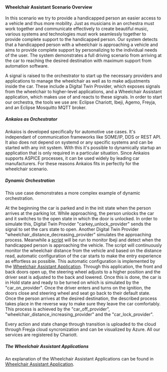 #### Wheelchair Assistant Scenario Overview
In this scenario we try to provide a handicapped person an easier access to a vehicle and thus more mobility. Just as musicians in an orchestra must work together and communicate effectively to create beautiful music, various systems and technologies must work seamlessly together to provide complete support to the handicapped person. Our system detects that a handicapped person with a wheelchair is approaching a vehicle and aims to provide complete support by personalizing to the individual needs of the user. The system demonstrates a full driving scenario from arriving at the car to reaching the desired destination with maximum support from automation software.

A signal is raised to the orchestrator to start up the necessary providers and applications to manage the wheelchair as well as to make adjustments inside the car. These include a Digital Twin Provider, which exposes signals from the wheelchair to higher-level applications, and a Wheelchair Assistant application, which makes use of and reacts to these signals. In order to start our orchestra, the tools we use are: Eclipse Chariott, Ibeji, Agemo, Freyja, and an Eclipse Mosquitto MQTT broker.

##### Ankaios as Orchestrator

Ankaios is developed specifically for automotive use cases. It's independant of communication frameworks like SOME/IP, DDS or REST API.
It also does not depend on systemd or any specific systems and can be started with any init system.
With this it's possible to dynamically startup an application that is only required in a particular situation. Since Ankaios supports ASPICE processes, it can be used widely by leading car manufacturers.
For these reasons Ankaios fits in perfectly for the wheelchair scenario.

##### Dynamic Orchestration
This use case demonstrates a more complex example of dynamic orchestration.

At the beginning the car is parked and in the init state when the person arrives at the parking lot. While approaching, the person unlocks the car and it switches to the open state in which the door is unlocked. In order to simulate this, Digital Twin Provider "carkey_unlock_provider" sends the signal to set the cars state to open. Another Digital Twin Provider "wheelchair_distance_decreasing_provider" simulates the approaching process. Meanwhile a [script](./in-vehicle-stack/scenarios/wheelchair_assistant_use_case/scripts/) will be run to monitor Ibeji and detect when the handicapped person is approaching the vehicle. The script will continuously monitor the wheelchair distance from the vehicle and based on the distance read, automatic configuration of the car starts to make the entry experience as effortless as possible. This automatic configuration is implemented by the [Wheelchair Assistant Application](./in-vehicle-stack/scenarios/wheelchair_assistant_use_case/applications/wheelchair_assistant_application/). Through this application, the front and back doors open up, the steering wheel adjusts to a higher position and the driver seat is adjusted to the back and lowered. Once this is done, the car is in Hold state and ready to be turned on which is simulated by the "car_on_provider". Once the driver enters and turns on the ignition, the doors close and steering wheel and seat go back to their default state. Once the person arrives at the desired destination, the described process takes place in the reverse way to make sure they leave the car comfortably. This process is achieved by the "car_off_provider", "wheelchair_distance_increasing_provider" and the "car_lock_provider".

Every action and state change through transition is uploaded to the cloud through Freyja cloud syncronization and can be visualized by Azure.
All our services are registered by Chariott.

##### The Wheelchair Assistant Applications
 An explanation of the Wheelchair Assistant Applications can be found in [Wheelchair Assistant Application](./in-vehicle-stack/scenarios/wheelchair_assistant_use_case/applications/wheelchair_assistant_application/).
